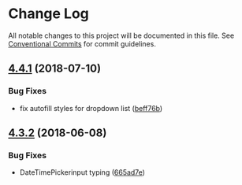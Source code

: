 # Change Log

All notable changes to this project will be documented in this file.
See [Conventional Commits](https://conventionalcommits.org) for commit guidelines.

<a name="4.4.1"></a>
## [4.4.1](https://github.com/jquense/react-widgets/compare/react-widgets@4.4.0...react-widgets@4.4.1) (2018-07-10)


### Bug Fixes

* fix autofill styles for dropdown list ([beff76b](https://github.com/jquense/react-widgets/commit/beff76b))




<a name="4.3.2"></a>
## [4.3.2](https://github.com/jquense/react-widgets/compare/react-widgets@4.3.1...react-widgets@4.3.2) (2018-06-08)


### Bug Fixes

* DateTimePickerinput typing ([665ad7e](https://github.com/jquense/react-widgets/commit/665ad7e))
